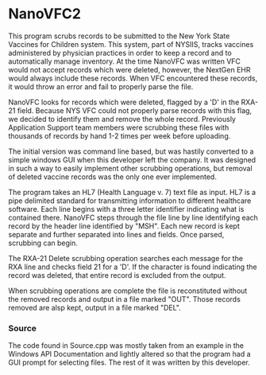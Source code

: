 # NanoVFC2
This program scrubs records to be submitted to the New York State Vaccines for Children system. This system, part of NYSIIS, tracks vaccines administered by physician practices in order to keep a record and to automatically manage inventory. At the time NanoVFC was written VFC would not accept records which were deleted, however, the NextGen EHR would always include these records. When VFC encountered these records, it would throw an error and fail to properly parse the file. 
  
NanoVFC looks for records which were deleted, flagged by a 'D' in the RXA-21 field. Because NYS VFC could not properly parse records with this flag, we decided to identify them and remove the whole record. Previously Application Support team members were scrubbing these files with thousands of records by hand 1-2 times per week before uploading.
 
The initial version was command line based, but was hastily converted to a simple windows GUI when this developer left the company. It was designed in such a way to easily implement other scrubbing operations, but removal of deleted vaccine records was the only one ever implemented. 
 
The program takes an HL7 (Health Language v. 7) text file as input. HL7 is a pipe delimited standard for transmitting information to different healthcare software. Each line begins with a three letter identifier indicating what is contained there. NanoVFC steps through the file line by line identifying each record by the header line identified by "MSH". Each new record is kept separate and further separated into lines and fields. Once parsed, scrubbing can begin.
 
The RXA-21 Delete scrubbing operation searches each message for the RXA line and checks field 21 for a 'D'. If the character is found indicating the record was deleted, that entire record is excluded from the output. 
 
When scrubbing operations are complete the file is reconstituted without the removed records and output in a file marked "OUT". Those records removed are alsp kept, output in a file marked "DEL".
 
 
### Source
The code found in Source.cpp was mostly taken from an example in the Windows API Documentation and lightly altered so that the program had a GUI prompt for selecting files.
The rest of it was written by this developer.
